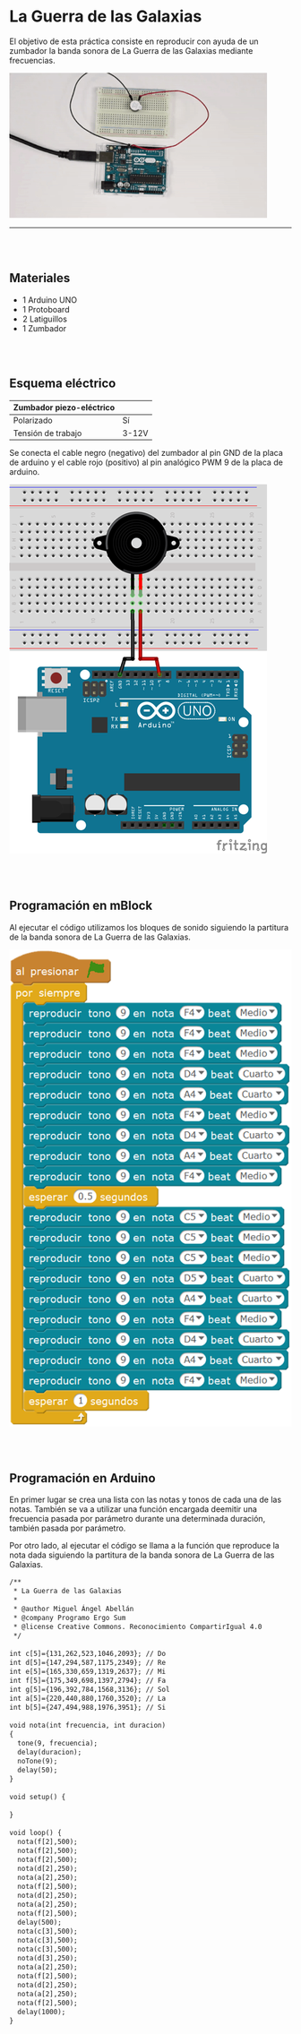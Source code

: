 # La Guerra de las Galaxias

El objetivo de esta práctica consiste en reproducir con ayuda de un zumbador la banda sonora de La Guerra de las Galaxias mediante frecuencias.

![La Guerra de las Galaxias con Arduino](practica.gif)


---


<br><br>


## Materiales

- 1 Arduino UNO
- 1 Protoboard
- 2 Latiguillos
- 1 Zumbador


<br><br>


## Esquema eléctrico

| Zumbador piezo-eléctrico         |       |
| -------------------------------- | ----- |
| Polarizado                       | Sí    |
| Tensión de trabajo               | 3-12V |

Se conecta el cable negro (negativo) del zumbador al pin GND de la placa de arduino y el cable rojo (positivo) al pin analógico PWM 9 de la placa de arduino.

![Esquema eléctrico](fritzing.png)


<br><br>


## Programación en mBlock

Al ejecutar el código utilizamos los bloques de sonido siguiendo la partitura de la banda sonora de La Guerra de las Galaxias.

![Programación en mBlock](mblock.png)


<br><br>


## Programación en Arduino

En primer lugar se crea una lista con las notas y tonos de cada una de las notas. También se va a utilizar una función encargada deemitir una frecuencia pasada por parámetro durante una determinada duración, también pasada por parámetro.

Por otro lado, al ejecutar el código se llama a la función que reproduce la nota dada siguiendo la partitura de la banda sonora de La Guerra de las Galaxias.

```
/**
 * La Guerra de las Galaxias
 * 
 * @author Miguel Ángel Abellán
 * @company Programo Ergo Sum
 * @license Creative Commons. Reconocimiento CompartirIgual 4.0
 */

int c[5]={131,262,523,1046,2093}; // Do
int d[5]={147,294,587,1175,2349}; // Re
int e[5]={165,330,659,1319,2637}; // Mi
int f[5]={175,349,698,1397,2794}; // Fa
int g[5]={196,392,784,1568,3136}; // Sol
int a[5]={220,440,880,1760,3520}; // La
int b[5]={247,494,988,1976,3951}; // Si

void nota(int frecuencia, int duracion)
{
  tone(9, frecuencia);
  delay(duracion);
  noTone(9);
  delay(50);
}

void setup() {

}

void loop() {
  nota(f[2],500);
  nota(f[2],500);
  nota(f[2],500);
  nota(d[2],250);
  nota(a[2],250);
  nota(f[2],500);
  nota(d[2],250);
  nota(a[2],250);
  nota(f[2],500);
  delay(500);
  nota(c[3],500);
  nota(c[3],500);
  nota(c[3],500);
  nota(d[3],250);
  nota(a[2],250);
  nota(f[2],500);
  nota(d[2],250);
  nota(a[2],250);
  nota(f[2],500);
  delay(1000);
}
```